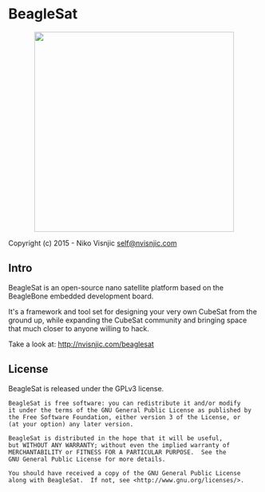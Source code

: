 # BeagleSat

<p align="center">
<img  width="400px" src="http://nvisnjic.com/beaglesat/beaglesat.png">
</p>

Copyright (c) 2015 - Niko Visnjic <self@nvisnjic.com>

## Intro

BeagleSat is an open-source nano satellite platform based on the BeagleBone
embedded development board.

It's a framework and tool set for designing your very own CubeSat from the
ground up, while expanding the CubeSat community and bringing space that 
much closer to anyone willing to hack. 

Take a look at: <http://nvisnjic.com/beaglesat>

## License

BeagleSat is released under the GPLv3 license.


    BeagleSat is free software: you can redistribute it and/or modify
    it under the terms of the GNU General Public License as published by
    the Free Software Foundation, either version 3 of the License, or
    (at your option) any later version.

    BeagleSat is distributed in the hope that it will be useful,
    but WITHOUT ANY WARRANTY; without even the implied warranty of
    MERCHANTABILITY or FITNESS FOR A PARTICULAR PURPOSE.  See the
    GNU General Public License for more details.

    You should have received a copy of the GNU General Public License
    along with BeagleSat.  If not, see <http://www.gnu.org/licenses/>.
